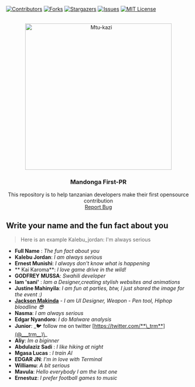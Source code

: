 [![Contributors][contributors-shield]][contributors-url]
[![Forks][forks-shield]][forks-url]
[![Stargazers][stars-shield]][stars-url]
[![Issues][issues-shield]][issues-url]
[![MIT License][license-shield]][license-url]

<br />
<div align="center">
  <a href="https://github.com/makindajack/Mandonga-first-PR">
    <img src="./assets/img/mandonga-logo.png" alt="Mtu-kazi" width="400" height="auto">
  </a>
  <h3 align="center">Mandonga First-PR</h3>

  <p align="center">
    This repository is to help tanzanian developers make their first opensource contribution
    <br />
    <a href="https://github.com/Neurotech-HQ/Mandonga-first-PR/issues">Report Bug</a>
  </p>
</div>

## Write your name and the fun fact about you

> Here is an example Kalebu_jordan: I'm always serious

- **Full Name** : _The fun fact about you_
- **Kalebu Jordan**: _I am always serious_
- **Ernest Munishi**: _I always don't know what is happening_
- ** Kai Karoma**: _I love game drive in the wild!_
- **GODFREY MUSSA**: _Swahili developer_
- **Iam 'sani'** : _Iam a Designer,creating stylish websites and animations_
- **Justine Mahinyila**: _I am fun at parties, btw, I just shared the image for the event :)_
- [**Jackson Makinda**](https://twitter.com/makindajack) - _I am UI Designer, Weapon - Pen tool, Hiphop bloodline 😎_
- **Nasma**: _I am always serious_
- **Edgar Nyandoro**: _I do Malware analysis_
- **Junior**: \_🐦 follow me on twitter [https://twitter.com/**\_trm**](@___trm__)\_
- **Aliy**: _Im a biginner_
- **Abdulaziz Sadi** : _I like hiking at night_
- **Mgasa Lucas** : _I train AI_
- **EDGAR JN**: _I'm in love with Terminal_
- **Williamu**: _A bit serious_
- **Mavula**: *Hello everybody I am the last one*
- **Ernestuz**: _I prefer football games to music_

<!-- MARKDOWN LINKS & IMAGES -->
<!-- https://www.markdownguide.org/basic-syntax/#reference-style-links -->

[contributors-shield]: https://img.shields.io/github/contributors/Neurotech-HQ/Mandonga-first-PR.svg?style=for-the-badge
[contributors-url]: https://github.com/Neurotech-HQ/Mandonga-first-PR/graphs/contributors
[forks-shield]: https://img.shields.io/github/forks/Neurotech-HQ/Mandonga-first-PR.svg?style=for-the-badge
[forks-url]: https://github.com/Neurotech-HQ/Mandonga-first-PR/network/members
[stars-shield]: https://img.shields.io/github/stars/Neurotech-HQ/Mandonga-first-PR.svg?style=for-the-badge
[stars-url]: https://github.com/Neurotech-HQ/Mandonga-first-PR/stargazers
[issues-shield]: https://img.shields.io/github/issues/Neurotech-HQ/Mandonga-first-PR.svg?style=for-the-badge
[issues-url]: https://github.com/Neurotech-HQ/Mandonga-first-PR/issues
[license-shield]: https://img.shields.io/github/license/Neurotech-HQ/Mandonga-first-PR.svg?style=for-the-badge
[license-url]: https://github.com/Neurotech-HQ/Mandonga-first-PR/blob/master/LICENSE.txt
